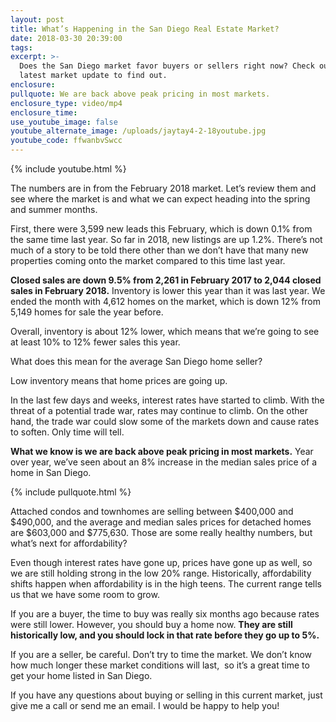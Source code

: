 ```yaml
---
layout: post
title: What’s Happening in the San Diego Real Estate Market?
date: 2018-03-30 20:39:00
tags:
excerpt: >-
  Does the San Diego market favor buyers or sellers right now? Check out my
  latest market update to find out.
enclosure:
pullquote: We are back above peak pricing in most markets.
enclosure_type: video/mp4
enclosure_time:
use_youtube_image: false
youtube_alternate_image: /uploads/jaytay4-2-18youtube.jpg
youtube_code: ffwanbvSwcc
---
```


{% include youtube.html %}

The numbers are in from the February 2018 market. Let’s review them and see where the market is and what we can expect heading into the spring and summer months.

First, there were 3,599 new leads this February, which is down 0.1% from the same time last year. So far in 2018, new listings are up 1.2%. There’s not much of a story to be told there other than we don’t have that many new properties coming onto the market compared to this time last year.

**Closed sales are down 9.5% from 2,261 in February 2017 to 2,044 closed sales in February 2018.** Inventory is lower this year than it was last year. We ended the month with 4,612 homes on the market, which is down 12% from 5,149 homes for sale the year before.

Overall, inventory is about 12% lower, which means that we’re going to see at least 10% to 12% fewer sales this year.

What does this mean for the average San Diego home seller?

Low inventory means that home prices are going up.

In the last few days and weeks, interest rates have started to climb. With the threat of a potential trade war, rates may continue to climb. On the other hand, the trade war could slow some of the markets down and cause rates to soften. Only time will tell.

**What we know is we are back above peak pricing in most markets.** Year over year, we’ve seen about an 8% increase in the median sales price of a home in San Diego.

{% include pullquote.html %}

Attached condos and townhomes are selling between $400,000 and $490,000, and the average and median sales prices for detached homes are $603,000 and $775,630. Those are some really healthy numbers, but what’s next for affordability?

Even though interest rates have gone up, prices have gone up as well, so we are still holding strong in the low 20% range. Historically, affordability shifts happen when affordability is in the high teens. The current range tells us that we have some room to grow.

If you are a buyer, the time to buy was really six months ago because rates were still lower. However, you should buy a home now. **They are still historically low, and you should lock in that rate before they go up to 5%.**

If you are a seller, be careful. Don’t try to time the market. We don’t know how much longer these market conditions will last,  so it’s a great time to get your home listed in San Diego.

If you have any questions about buying or selling in this current market, just give me a call or send me an email. I would be happy to help you!